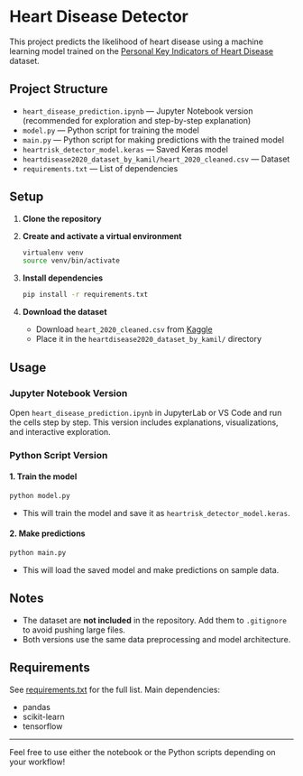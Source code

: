# Heart Disease Detector

This project predicts the likelihood of heart disease using a machine learning model trained on the [Personal Key Indicators of Heart Disease](https://www.kaggle.com/datasets/kamilpytlak/personal-key-indicators-of-heart-disease) dataset.

## Project Structure

- `heart_disease_prediction.ipynb` — Jupyter Notebook version (recommended for exploration and step-by-step explanation)
- `model.py` — Python script for training the model
- `main.py` — Python script for making predictions with the trained model
- `heartrisk_detector_model.keras` — Saved Keras model
- `heartdisease2020_dataset_by_kamil/heart_2020_cleaned.csv` — Dataset 
- `requirements.txt` — List of dependencies

## Setup

1. **Clone the repository**

2. **Create and activate a virtual environment**
    ```sh
    virtualenv venv
    source venv/bin/activate
    ```

3. **Install dependencies**
    ```sh
    pip install -r requirements.txt
    ```

4. **Download the dataset**
    - Download `heart_2020_cleaned.csv` from [Kaggle](https://www.kaggle.com/datasets/kamilpytlak/personal-key-indicators-of-heart-disease)
    - Place it in the `heartdisease2020_dataset_by_kamil/` directory

## Usage

### Jupyter Notebook Version

Open `heart_disease_prediction.ipynb` in JupyterLab or VS Code and run the cells step by step. This version includes explanations, visualizations, and interactive exploration.

### Python Script Version

#### 1. Train the model

```sh
python model.py
```
- This will train the model and save it as `heartrisk_detector_model.keras`.

#### 2. Make predictions

```sh
python main.py
```
- This will load the saved model and make predictions on sample data.

## Notes

- The dataset are **not included** in the repository. Add them to `.gitignore` to avoid pushing large files.
- Both versions use the same data preprocessing and model architecture.

## Requirements

See [requirements.txt](requirements.txt) for the full list. Main dependencies:
- pandas
- scikit-learn
- tensorflow

---

Feel free to use either the notebook or the Python scripts depending on your workflow!